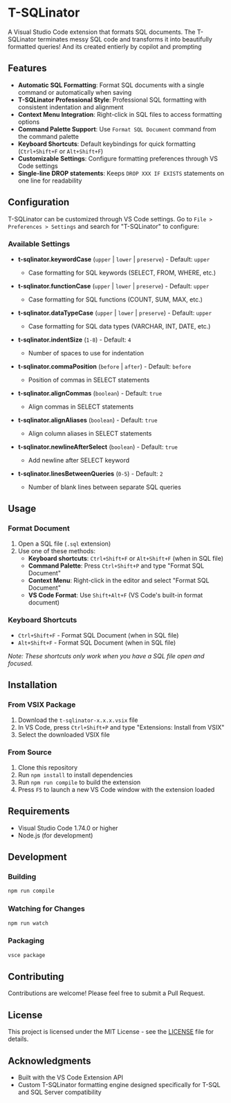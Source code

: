 # T-SQLinator

A Visual Studio Code extension that formats SQL documents.
The T-SQLinator terminates messy SQL code and transforms it into beautifully formatted queries!
And its created entierly by copilot and prompting

## Features

- **Automatic SQL Formatting**: Format SQL documents with a single command or automatically when saving
- **T-SQLinator Professional Style**: Professional SQL formatting with consistent indentation and alignment
- **Context Menu Integration**: Right-click in SQL files to access formatting options
- **Command Palette Support**: Use `Format SQL Document` command from the command palette
- **Keyboard Shortcuts**: Default keybindings for quick formatting (`Ctrl+Shift+F` or `Alt+Shift+F`)
- **Customizable Settings**: Configure formatting preferences through VS Code settings
- **Single-line DROP statements**: Keeps `DROP XXX IF EXISTS` statements on one line for readability

## Configuration

T-SQLinator can be customized through VS Code settings. Go to `File > Preferences > Settings` and search for "T-SQLinator" to configure:

### Available Settings

- **t-sqlinator.keywordCase** (`upper` | `lower` | `preserve`) - Default: `upper`
  - Case formatting for SQL keywords (SELECT, FROM, WHERE, etc.)

- **t-sqlinator.functionCase** (`upper` | `lower` | `preserve`) - Default: `upper`
  - Case formatting for SQL functions (COUNT, SUM, MAX, etc.)

- **t-sqlinator.dataTypeCase** (`upper` | `lower` | `preserve`) - Default: `upper`
  - Case formatting for SQL data types (VARCHAR, INT, DATE, etc.)

- **t-sqlinator.indentSize** (`1-8`) - Default: `4`
  - Number of spaces to use for indentation

- **t-sqlinator.commaPosition** (`before` | `after`) - Default: `before`
  - Position of commas in SELECT statements

- **t-sqlinator.alignCommas** (`boolean`) - Default: `true`
  - Align commas in SELECT statements

- **t-sqlinator.alignAliases** (`boolean`) - Default: `true`
  - Align column aliases in SELECT statements

- **t-sqlinator.newlineAfterSelect** (`boolean`) - Default: `true`
  - Add newline after SELECT keyword

- **t-sqlinator.linesBetweenQueries** (`0-5`) - Default: `2`
  - Number of blank lines between separate SQL queries

## Usage

### Format Document
1. Open a SQL file (`.sql` extension)
2. Use one of these methods:
   - **Keyboard shortcuts**: `Ctrl+Shift+F` or `Alt+Shift+F` (when in SQL file)
   - **Command Palette**: Press `Ctrl+Shift+P` and type "Format SQL Document"
   - **Context Menu**: Right-click in the editor and select "Format SQL Document"
   - **VS Code Format**: Use `Shift+Alt+F` (VS Code's built-in format document)

### Keyboard Shortcuts

- `Ctrl+Shift+F` - Format SQL Document (when in SQL file)
- `Alt+Shift+F` - Format SQL Document (when in SQL file)

*Note: These shortcuts only work when you have a SQL file open and focused.*

## Installation

### From VSIX Package
1. Download the `t-sqlinator-x.x.x.vsix` file
2. In VS Code, press `Ctrl+Shift+P` and type "Extensions: Install from VSIX"
3. Select the downloaded VSIX file

### From Source
1. Clone this repository
2. Run `npm install` to install dependencies
3. Run `npm run compile` to build the extension
4. Press `F5` to launch a new VS Code window with the extension loaded

## Requirements

- Visual Studio Code 1.74.0 or higher
- Node.js (for development)

## Development

### Building
```bash
npm run compile
```

### Watching for Changes
```bash
npm run watch
```

### Packaging
```bash
vsce package
```

## Contributing

Contributions are welcome! Please feel free to submit a Pull Request.

## License

This project is licensed under the MIT License - see the [LICENSE](LICENSE) file for details.

## Acknowledgments

- Built with the VS Code Extension API
- Custom T-SQLinator formatting engine designed specifically for T-SQL and SQL Server compatibility